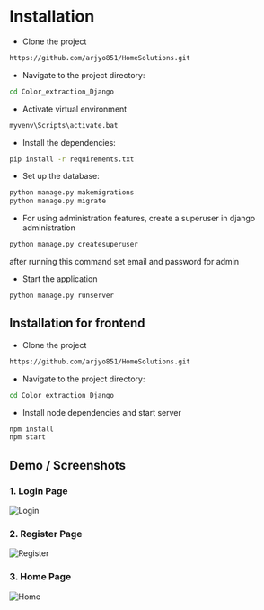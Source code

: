 # Installation

- Clone the project

```bash
https://github.com/arjyo851/HomeSolutions.git
```

- Navigate to the project directory:

```bash
cd Color_extraction_Django
```

- Activate  virtual environment

```bash
myvenv\Scripts\activate.bat
```
- Install the dependencies:

```bash
pip install -r requirements.txt
```

- Set up the database:

```bash
python manage.py makemigrations
python manage.py migrate
```

- For using administration features, create a superuser in django administration

```bash
python manage.py createsuperuser
```

after running this command set email and password for admin

- Start the application

```bash
python manage.py runserver
```

## Installation for frontend

- Clone the project

```bash
https://github.com/arjyo851/HomeSolutions.git
```

- Navigate to the project directory:

```bash
cd Color_extraction_Django
```

- Install node dependencies and start server

```bash
npm install
npm start
```

## Demo / Screenshots

### 1. Login Page

![Login](https://github.com/arjyo851/Color_extraction_Django/assets/77008381/96f89726-7b7c-4997-9541-2822f03ac15e)

### 2. Register Page

![Register](https://github.com/arjyo851/Color_extraction_Django/assets/77008381/90e95aaf-d721-4988-a55e-3115bc46e85d)

### 3. Home Page

![Home](https://github.com/arjyo851/Color_extraction_Django/assets/77008381/b3b3f8b6-ccf0-44d4-89bf-e8130c75101a)




